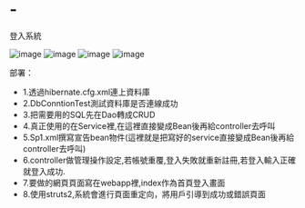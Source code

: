 # -
登入系統





![image](https://github.com/user-attachments/assets/716adeb1-41bd-4402-86c3-caafcfa90062)
![image](https://github.com/user-attachments/assets/dc2b9299-d0ff-4177-813f-9b1d5fd63a9f)
![image](https://github.com/user-attachments/assets/7139b557-73bd-4484-b4f4-cef2d68081c8)
![image](https://github.com/user-attachments/assets/bee42aea-a5da-4d18-81cf-aa56703f7a5d)

部署：
*  1.透過hibernate.cfg.xml連上資料庫
*  2.DbConntionTest測試資料庫是否連線成功
*  3.把需要用的SQL先在Dao轉成CRUD
*  4.真正使用的在Service裡,在這裡直接變成Bean後再給controller去呼叫
*  5.Sp1.xml撰寫宣告bean物件(這裡就是把寫好的service直接變成Bean後再給controller去呼叫)
*  6.controller做管理操作設定,若帳號重覆,登入失敗就重新註冊,若登入輸入正確就登入成功.
*  7.要做的網頁頁面寫在webapp裡,index作為首頁登入畫面
*  8.使用struts2,系統會進行頁面重定向，將用戶引導到成功或錯誤頁面
